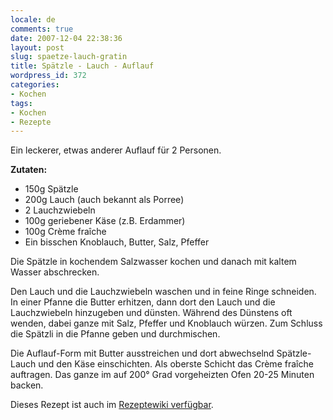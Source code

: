 ```yaml
---
locale: de
comments: true
date: 2007-12-04 22:38:36
layout: post
slug: spaetze-lauch-gratin
title: Spätzle - Lauch - Auflauf
wordpress_id: 372
categories:
- Kochen
tags:
- Kochen
- Rezepte
---
```


Ein leckerer, etwas anderer Auflauf für 2 Personen.

**Zutaten:**

* 150g Spätzle
* 200g Lauch (auch bekannt als Porree)
* 2 Lauchzwiebeln
* 100g geriebener Käse (z.B. Erdammer)
* 100g Crème fraîche
* Ein bisschen Knoblauch, Butter, Salz, Pfeffer

Die Spätzle in kochendem Salzwasser kochen und danach mit kaltem Wasser
abschrecken.

Den Lauch und die Lauchzwiebeln waschen und in feine Ringe schneiden. In einer
Pfanne die Butter erhitzen, dann dort den Lauch und die Lauchzwiebeln
hinzugeben und dünsten. Während des Dünstens oft wenden, dabei ganze mit Salz,
Pfeffer und Knoblauch würzen. Zum Schluss die Spätzli in die Pfanne geben und
durchmischen. 

Die Auflauf-Form mit Butter ausstreichen und dort abwechselnd Spätzle-Lauch und
den Käse einschichten. Als oberste Schicht das Crème fraîche auftragen. Das
ganze im auf 200° Grad vorgeheizten Ofen 20-25 Minuten backen.

Dieses Rezept ist auch im [Rezeptewiki verfügbar](http://rezeptewiki.org/wiki/Sp%C3%A4tzle-Lauch-Auflauf).

